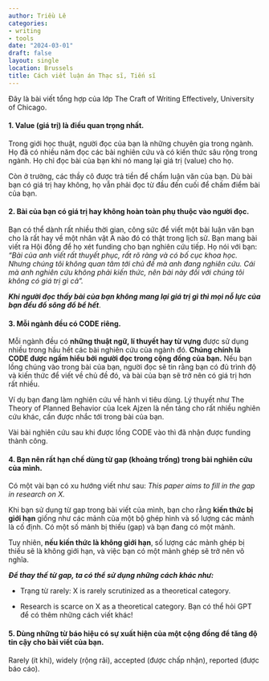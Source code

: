 ```yaml
---
author: Triều Lê
categories:
- writing
- tools
date: "2024-03-01"
draft: false
layout: single
location: Brussels
title: Cách viết luận án Thạc sĩ, Tiến sĩ
---
```


Đây là bài viết tổng hợp của lớp The Craft of Writing Effectively, University of Chicago.
 
#### 1. Value (giá trị) là điều quan trọng nhất.
Trong giới học thuật, người đọc của bạn là những chuyên gia trong ngành. Họ đã có nhiều năm đọc các bài nghiên cứu và có kiến thức sâu rộng trong ngành. Họ chỉ đọc bài của bạn khi nó mang lại giá trị (value) cho họ.

Còn ở trường, các thầy cô được trả tiền để chấm luận văn của bạn. Dù bài bạn có giá trị hay không, họ vẫn phải đọc từ đầu đến cuối để chấm điểm bài của bạn.

#### 2. Bài của bạn có giá trị hay không hoàn toàn phụ thuộc vào người đọc.
Bạn có thể dành rất nhiều thời gian, công sức để viết một bài luận văn bạn cho là rất hay về một nhân vật A nào đó có thật trong lịch sử. Bạn mang bài viết ra Hội đồng để họ xét funding cho bạn nghiên cứu tiếp. Họ nói với bạn: *“Bài của anh viết rất thuyết phục, rất rõ ràng và có bố cục khoa học. Nhưng chúng tôi không quan tâm tới chủ đề mà anh đang nghiên cứu. Cái mà anh nghiên cứu không phải kiến thức, nên bài này đối với chúng tôi không có giá trị gì cả”.* 

***Khi người đọc thấy bài của bạn không mang lại giá trị gì thì mọi nỗ lực của bạn đều đổ sông đổ bể hết***.
 
#### 3. Mỗi ngành đều có CODE riêng.
Mỗi ngành đều có **những thuật ngữ, lí thuyết hay từ vựng** được sử dụng nhiều trong hầu hết các bài nghiên cứu của ngành đó. **Chúng chính là CODE được ngầm hiểu bởi người đọc trong cộng đồng của bạn.** Nếu bạn lồng chúng vào trong bài của bạn, người đọc sẽ tin rằng bạn có đủ trình độ và kiến thức để viết về chủ đề đó, và bài của bạn sẽ trở nên có giá trị hơn rất nhiều. 

Ví dụ bạn đang làm nghiên cứu về hành vi tiêu dùng. Lý thuyết như The Theory of Planned Behavior của Icek Ajzen là nền tảng cho rất nhiều nghiên cứu khác, cần được nhắc tới trong bài của bạn.
 
Vài bài nghiên cứu sau khi được lồng CODE vào thì đã nhận được funding thành công.
 
#### 4. Bạn nên rất hạn chế dùng từ gap (khoảng trống) trong bài nghiên cứu của mình.
Có một vài bạn có xu hướng viết như sau: 
*This paper aims to fill in the gap in research on X.*

Khi bạn sử dụng từ gap trong bài viết của mình, bạn cho rằng **kiến thức bị giới hạn** giống như các mảnh của một bộ ghép hình và số lượng các mảnh là cố định. Có một số mảnh bị thiếu (gap) và bạn đang có một mảnh. 

Tuy nhiên, **nếu kiến thức là không giới hạn**, số lượng các mảnh ghép bị thiếu sẽ là không giới hạn, và việc bạn có một mảnh ghép sẽ trở nên vô nghĩa. 

***Để thay thế từ gap, ta có thể sử dụng những cách khác như:***
- Trạng từ rarely: X is rarely scrutinized as a theoretical category.
  
- Research is scarce on X as a theoretical category.
Bạn có thể hỏi GPT để có thêm những cách viết khác!

#### 5. Dùng những từ báo hiệu có sự xuất hiện của một cộng đồng để tăng độ tin cậy cho bài viết của bạn.
Rarely (ít khi), widely (rộng rãi), accepted (được chấp nhận), reported (được báo cáo).
